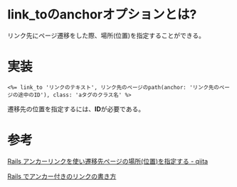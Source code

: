 # link_toのanchorオプションとは?

リンク先にページ遷移をした際、場所(位置)を指定することができる。

# 実装

```azure
<%= link_to 'リンクのテキスト', リンク先のページのpath(anchor: 'リンク先のページの途中のID'), class: 'aタグのクラス名' %>
```
遷移先の位置を指定するには、**ID**が必要である。

# 参考

[Rails アンカーリンクを使い遷移先ページの場所(位置)を指定する - qiita](https://qiita.com/hellhellmymy/items/37ce7197c8f206715af2)

[Rails でアンカー付きのリンクの書き方](https://machida.github.io/articles/20160712-anchorlink/)